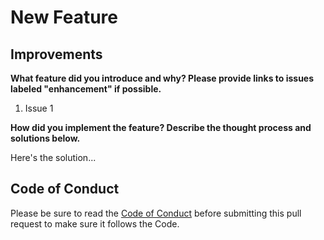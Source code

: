 # New Feature

## Improvements

**What feature did you introduce and why? Please provide links to issues labeled "enhancement" if possible.**

1. Issue 1

**How did you implement the feature? Describe the thought process and solutions below.**

Here's the solution...

## Code of Conduct

Please be sure to read the [Code of Conduct](../CODE_OF_CONDUCT.md) before submitting this pull request to make sure it follows the Code.
